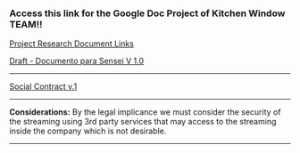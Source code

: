 
### Access this link for the Google Doc Project of Kitchen Window  TEAM!!
[Project Research Document Links](https://docs.google.com/spreadsheets/d/1B_ac6SAHByAPsVrZr-5sE5_SiNu2dBSdgbupWG98eHY/edit?ts=5703ff73#gid=0)  


[Draft - Documento para Sensei V 1.0 ](https://docs.google.com/document/d/1u0vIE6sWrZbYWFJKBBijRqUblkMaZ9GLFwLkpJJcRs0/edit)
***********************************************************************************************

[Social Contract v.1](https://docs.google.com/document/d/1Q3cmOrNxaMNZZaESAUkLBoGNvBsbCkIDvvg5hQK6wGM/edit)

***********************************************************************************************

**Considerations:**
By the legal implicance we must consider the security of the streaming using 3rd party services 
that may access to the streaming inside the company which is not desirable.
***********************************************************************************************







